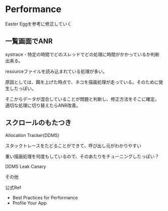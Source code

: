 # Performance

Easter Eggを参考に修正していく

## 一覧画面でANR

systrace - 特定の時間でどのスレッドでどの処理に時間がかかっているか判断出来る。

resourceファイルを読み込まれている処理が多い。

原因としては、餌を上げた時点で、ネコを描画処理が走っている。そのために発生したっぽい。

そこからデータが混合していることが問題と判断し、修正方法をそこに確定。
適切な処理に切り替えたらANR改善。

## スクロールのもたつき

Allocation Tracker(DDMS)

スタックトレースをたどることができて、呼び出し元がわかりやすい

重い描画処理を何度もしているので、そのあたりをチューニングしたっぽい？

DDMS
Leak Canary

その他

公式Ref

* Best Practices for Performance
* Profile Your App
